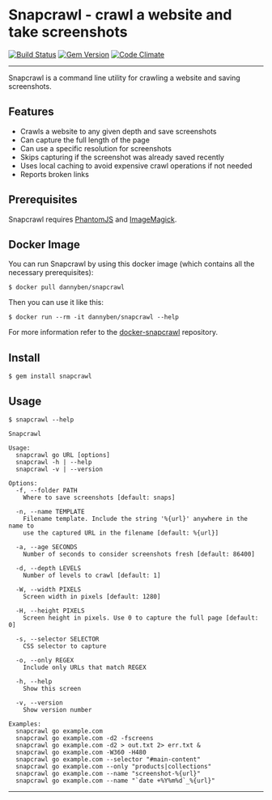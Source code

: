 Snapcrawl - crawl a website and take screenshots
==================================================

[![Build Status](https://travis-ci.com/DannyBen/snapcrawl.svg?branch=master)](https://travis-ci.com/DannyBen/snapcrawl)
[![Gem Version](https://badge.fury.io/rb/snapcrawl.svg)](http://badge.fury.io/rb/snapcrawl)
[![Code Climate](https://codeclimate.com/github/DannyBen/snapcrawl/badges/gpa.svg)](https://codeclimate.com/github/DannyBen/snapcrawl)

---

Snapcrawl is a command line utility for crawling a website and saving
screenshots. 


Features
--------------------------------------------------

- Crawls a website to any given depth and save screenshots
- Can capture the full length of the page
- Can use a specific resolution for screenshots
- Skips capturing if the screenshot was already saved recently
- Uses local caching to avoid expensive crawl operations if not needed
- Reports broken links


Prerequisites
--------------------------------------------------

Snapcrawl requires [PhantomJS][1] and [ImageMagick][2].


Docker Image
--------------------------------------------------

You can run Snapcrawl by using this docker image (which contains all the
necessary prerequisites):

    $ docker pull dannyben/snapcrawl

Then you can use it like this:

    $ docker run --rm -it dannyben/snapcrawl --help

For more information refer to the [docker-snapcrawl][3] repository.


Install
--------------------------------------------------

	$ gem install snapcrawl


Usage
--------------------------------------------------

	$ snapcrawl --help

    Snapcrawl
    
    Usage:
      snapcrawl go URL [options]
      snapcrawl -h | --help 
      snapcrawl -v | --version
    
    Options:
      -f, --folder PATH
        Where to save screenshots [default: snaps]
    
      -n, --name TEMPLATE
        Filename template. Include the string '%{url}' anywhere in the name to 
        use the captured URL in the filename [default: %{url}]
    
      -a, --age SECONDS
        Number of seconds to consider screenshots fresh [default: 86400]
    
      -d, --depth LEVELS
        Number of levels to crawl [default: 1]
    
      -W, --width PIXELS
        Screen width in pixels [default: 1280]
    
      -H, --height PIXELS
        Screen height in pixels. Use 0 to capture the full page [default: 0]
    
      -s, --selector SELECTOR
        CSS selector to capture
    
      -o, --only REGEX
        Include only URLs that match REGEX
    
      -h, --help
        Show this screen
    
      -v, --version
        Show version number
    
    Examples:
      snapcrawl go example.com
      snapcrawl go example.com -d2 -fscreens
      snapcrawl go example.com -d2 > out.txt 2> err.txt &
      snapcrawl go example.com -W360 -H480
      snapcrawl go example.com --selector "#main-content"
      snapcrawl go example.com --only "products|collections"
      snapcrawl go example.com --name "screenshot-%{url}"
      snapcrawl go example.com --name "`date +%Y%m%d`_%{url}"

---

[1]: http://phantomjs.org/download.html
[2]: https://imagemagick.org/script/download.php
[3]: https://github.com/DannyBen/docker-snapcrawl
